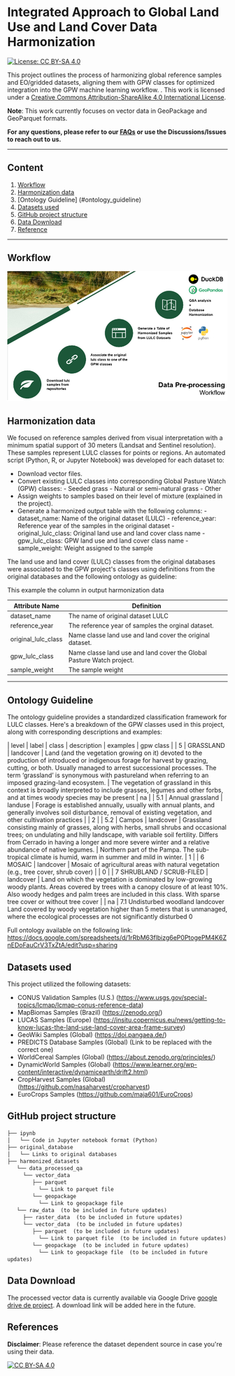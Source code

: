 

# Integrated Approach to Global Land Use and Land Cover Data Harmonization
[![License: CC BY-SA 4.0](https://img.shields.io/badge/License-CC_BY--SA_4.0-lightgrey.svg)](https://creativecommons.org/licenses/by-sa/4.0/)

This project outlines the process of harmonizing global reference samples and EO/gridded datasets, aligning them with GPW classes for optimized integration into the GPW machine learning workflow.
.
This work is licensed under a
[Creative Commons Attribution-ShareAlike 4.0 International License][cc-by-sa].


**Note**: This work currently focuses on vector data in GeoPackage and GeoParquet formats.

**For any questions, please refer to our [FAQs](https://github.com/maja601/EuroCrops/wiki/FAQs) or use the Discussions/Issues to reach out to us.**

***
## Content

1. [Workflow](#workflow)
2. [Harmonization data](#harmonization)
3. [Ontology Guideline] (#ontology_guideline)
4. [Datasets used](#datasets_used)
5. [GitHub project structure](#github_structure)
7. [Data Download](#data_download)
8. [Reference](#reference)


***
## Workflow <a name="workflow"></a>
![g1924](figures/workflow-dataprocessing.png)


## Harmonization data <a name="harmonization"></a>
We focused on reference samples derived from visual interpretation with a minimum spatial support of 30 meters (Landsat and Sentinel resolution). These samples represent LULC classes for points or regions. An automated script (Python, R, or Jupyter Notebook) was developed for each dataset to:

- Download vector files.
- Convert existing LULC classes into corresponding Global Pasture Watch (GPW) classes:
      - Seeded grass
      - Natural or semi-natural grass
      - Other
- Assign weights to samples based on their level of mixture (explained in the project).
- Generate a harmonized output table with the following columns:
      - dataset_name: Name of the original dataset (LULC)
      - reference_year: Reference year of the samples in the original dataset
      - original_lulc_class: Original land use and land cover class name
      - gpw_lulc_class: GPW land use and land cover class name
      - sample_weight: Weight assigned to the sample

The land use and land cover (LULC) classes from the original databases were associated to the GPW project's classes using definitions from the original databases and the following ontology as guideline: 

This example the column in output harmonization data


| Attribute Name | Definition                                                |
| -------------- | ----------------------------------------------------------- |
| dataset_name     | The name of original dataset LULC|
| reference_year | The reference year of samples the orginal dataset.|
| original_lulc_class      | Name classe land use and land cover the original dataset. |
| gpw_lulc_class      | Name classe land use and land cover the Global Pasture Watch project. |
| sample_weight      | The sample weight   |


***
## Ontology Guideline <a name="ontology_guideline"></a>

The ontology guideline provides a standardized classification framework for LULC classes. Here's a breakdown of the GPW classes used in this project, along with corresponding descriptions and examples:

| level	| label	| class	| description	| examples	| gpw class |
| 5	| GRASSLAND	| landcover	| Land (and the vegetation growing on it) devoted to the production of introduced or indigenous forage for harvest by grazing, cutting, or both. Usually managed to arrest successional processes. The term ‘grassland’ is synonymous with pastureland when referring to an imposed grazing-land ecosystem. | The vegetation of grassland in this context is broadly interpreted to include grasses, legumes and other forbs, and at times woody species may be present 		| na |
| 5.1	| Annual grassland	| landuse	| Forage is established annually, usually with annual plants, and generally involves soil disturbance, removal of existing vegetation, and other cultivation practices |  | 2 |
| 5.2	| Campos	| landcover	| Grassland consisting mainly of grasses, along with herbs, small shrubs and occasional trees; on undulating and hilly landscape, with variable soil fertility. Differs from Cerrado in having a longer and more severe winter and a relative abundance of native legumes. | Northern part of the Pampa. The sub-tropical climate is humid, warm in summer and mild in winter. | 1 |
| 6	MOSAIC	| landcover | Mosaic of agricultural areas with natural vegetation (e.g., tree cover, shrub cover) |  | 0 | 
| 7	SHRUBLAND / SCRUB-FILED | landcover	| Land on which the vegetation is dominated by low-growing woody plants. Areas covered by trees with a canopy closure of at least 10%. Also woody hedges and palm trees are included in this class. With sparse tree cover or without tree cover |  | na |
7.1	Undisturbed woodland	landcover	Land covered by woody vegetation higher than 5 meters that is unmanaged, where the ecological processes are not significantly disturbed		0

Full ontology available on the following link: https://docs.google.com/spreadsheets/d/1rRbM63flbizg6eP0PtogePM4K6ZnEDoFauCrV3TxZtA/edit?usp=sharing

## Datasets used <a name="Datasets_used"></a>

This project utilized the following datasets:
- CONUS Validation Samples (U.S.) (https://www.usgs.gov/special-topics/lcmap/lcmap-conus-reference-data)
- MapBiomas Samples (Brazil) (https://zenodo.org/)
- LUCAS Samples (Europe) (https://insitu.copernicus.eu/news/getting-to-know-lucas-the-land-use-land-cover-area-frame-survey)
- GeoWiki Samples (Global) (https://doi.pangaea.de/)
- PREDICTS Database Samples (Global) (Link to be replaced with the correct one)
- WorldCereal Samples (Global) (https://about.zenodo.org/principles/)
- DynamicWorld Samples (Global) (https://www.learner.org/wp-content/interactive/dynamicearth/drift2.html)
- CropHarvest Samples (Global) (https://github.com/nasaharvest/cropharvest)
- EuroCrops Samples (https://github.com/maja601/EuroCrops)


## GitHub project structure <a name="github_structure"></a>
```
├── ipynb
│   └── Code in Jupyter notebook format (Python)
├── original_database
│   └── Links to original databases
├── harmonized_datasets
   └── data_processed_qa
     └── vector_data
        ├── parquet
          └── Link to parquet file
        └── geopackage
          └── Link to geopackage file
   └── raw_data  (to be included in future updates)
     ├── raster_data  (to be included in future updates)
     └── vector_data  (to be included in future updates)
        ├── parquet  (to be included in future updates)
          └── Link to parquet file  (to be included in future updates)
        └── geopackage  (to be included in future updates)
          └── Link to geopackage file  (to be included in future updates)
```

## Data Download<a name="data_download"></a>

The processed vector data is currently available via Google Drive [google drive de project](). A download link will be added here in the future.

## References<a name="references"></a>

**Disclaimer**: Please reference the dataset dependent source in case you're using their data.


[![CC BY-SA 4.0][cc-by-sa-image]][cc-by-sa]

[cc-by-sa]: http://creativecommons.org/licenses/by-sa/4.0/
[cc-by-sa-image]: https://licensebuttons.net/l/by-sa/4.0/88x31.png
[cc-by-sa-shield]: https://img.shields.io/badge/License-CC%20BY--SA%204.0-lightgrey.svg
